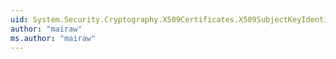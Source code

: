 ```yaml
---
uid: System.Security.Cryptography.X509Certificates.X509SubjectKeyIdentifierHashAlgorithm
author: "mairaw"
ms.author: "mairaw"
---
```

